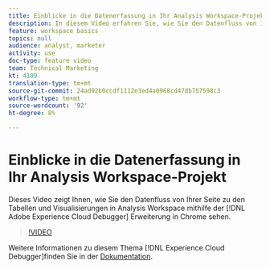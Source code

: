 ```yaml
---
title: Einblicke in die Datenerfassung in Ihr Analysis Workspace-Projekt
description: In diesem Video erfahren Sie, wie Sie den Datenfluss von Ihrer Seite zu den Tabellen und Visualisierungen in Analysis Workspace mithilfe der Adobe Experience Cloud Debugger Extension in Chrome sehen.
feature: workspace basics
topics: null
audience: analyst, marketer
activity: use
doc-type: feature video
team: Technical Marketing
kt: 4109
translation-type: tm+mt
source-git-commit: 24ad92b0ccdf1112e3ed4a0968cd47db757598c3
workflow-type: tm+mt
source-wordcount: '92'
ht-degree: 8%

---
```



# Einblicke in die Datenerfassung in Ihr Analysis Workspace-Projekt

Dieses Video zeigt Ihnen, wie Sie den Datenfluss von Ihrer Seite zu den Tabellen und Visualisierungen in Analysis Workspace mithilfe der [!DNL Adobe Experience Cloud Debugger] Erweiterung in Chrome sehen.

>[!VIDEO](https://video.tv.adobe.com/v/31072/?quality=12)

Weitere Informationen zu diesem Thema [!DNL Experience Cloud Debugger]finden Sie in der [Dokumentation](https://docs.adobe.com/content/help/de-DE/debugger/using/experience-cloud-debugger.html).
